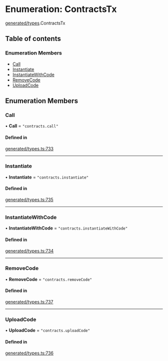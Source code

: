 # Enumeration: ContractsTx

[generated/types](../wiki/generated.types).ContractsTx

## Table of contents

### Enumeration Members

- [Call](../wiki/generated.types.ContractsTx#call)
- [Instantiate](../wiki/generated.types.ContractsTx#instantiate)
- [InstantiateWithCode](../wiki/generated.types.ContractsTx#instantiatewithcode)
- [RemoveCode](../wiki/generated.types.ContractsTx#removecode)
- [UploadCode](../wiki/generated.types.ContractsTx#uploadcode)

## Enumeration Members

### Call

• **Call** = ``"contracts.call"``

#### Defined in

[generated/types.ts:733](https://github.com/PolymeshAssociation/polymesh-sdk/blob/91c2d2d8/src/generated/types.ts#L733)

___

### Instantiate

• **Instantiate** = ``"contracts.instantiate"``

#### Defined in

[generated/types.ts:735](https://github.com/PolymeshAssociation/polymesh-sdk/blob/91c2d2d8/src/generated/types.ts#L735)

___

### InstantiateWithCode

• **InstantiateWithCode** = ``"contracts.instantiateWithCode"``

#### Defined in

[generated/types.ts:734](https://github.com/PolymeshAssociation/polymesh-sdk/blob/91c2d2d8/src/generated/types.ts#L734)

___

### RemoveCode

• **RemoveCode** = ``"contracts.removeCode"``

#### Defined in

[generated/types.ts:737](https://github.com/PolymeshAssociation/polymesh-sdk/blob/91c2d2d8/src/generated/types.ts#L737)

___

### UploadCode

• **UploadCode** = ``"contracts.uploadCode"``

#### Defined in

[generated/types.ts:736](https://github.com/PolymeshAssociation/polymesh-sdk/blob/91c2d2d8/src/generated/types.ts#L736)

